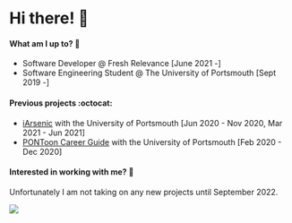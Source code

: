 # Hi there! 🌸

#### What am I up to? 🐨
* Software Developer @ Fresh Relevance [June 2021 -]
* Software Engineering Student @ The University of Portsmouth [Sept 2019 -]

#### Previous projects :octocat:
* [iArsenic](https://github.com/portsoc/iArsenic) with the University of Portsmouth [Jun 2020 - Nov 2020, Mar 2021 - Jun 2021]
* [PONToon Career Guide](https://github.com/pontoonapps/CareerGuide) with the University of Portsmouth [Feb 2020 - Dec 2020]

#### Interested in working with me? 🔭
Unfortunately I am not taking on any new projects until September 2022.

![](https://komarev.com/ghpvc/?username=TxJson&color=ff69b4)
